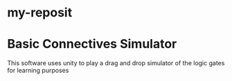 # my-reposit
# Basic Connectives Simulator
This software uses unity to play a drag and drop simulator of the logic gates for learning purposes
